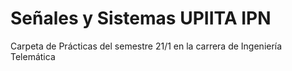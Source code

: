 # Señales y Sistemas UPIITA IPN
Carpeta de Prácticas del semestre 21/1 en la carrera de Ingeniería Telemática
